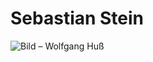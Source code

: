 <!-- textlint-disable write-good -->
# Sebastian Stein

![Bild – Wolfgang Huß](../images/portrait/sebastian-stein.jpeg)

